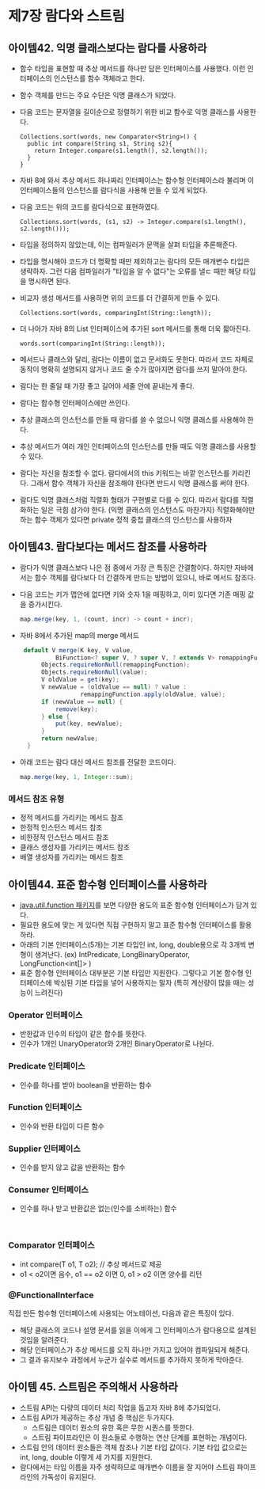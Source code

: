 # 제7장 람다와 스트림


## 아이템42. 익명 클래스보다는 람다를 사용하라
- 함수 타입을 표현할 때 추상 메서드를 하나만 담은 인터페이스를 사용했다. 이런 인터페이스의 인스턴스를 함수 객체라고 한다.
- 함수 객체를 만드는 주요 수단은 익명 클래스가 되었다.
- 다음 코드는 문자열을 길이순으로 정렬하기 위한 비교 함수로 익명 클래스를 사용한다.

  ```
  Collections.sort(words, new Comparator<String>() {
    public int compare(String s1, String s2){
      return Integer.compare(s1.length(), s2.length());
    }
  }
  ```
- 자바 8에 와서 추상 메서드 하나짜리 인터페이스는 함수형 인터페이스라 불리며 이 인터페이스들의 인스턴스를 람다식을 사용해 만들 수 있게 되었다.
- 다음 코드는 위의 코드를 람다식으로 표현하였다.
  ```
  Collections.sort(words, (s1, s2) -> Integer.compare(s1.length(), s2.length()));
  ```
- 타입을 정의하지 않았는데, 이는 컴파일러가 문맥을 살펴 타입을 추론해준다.
- 타입을 명시해야 코드가 더 명확할 때만 제외하고는 람다의 모든 매개변수 타입은 생략하자. 그런 다음 컴파일러가 "타입을 알 수 없다"는 오류를 낼ㄷ 때만 해당 타입을 명시하면 된다.
- 비교자 생성 메서드를 사용하면 위의 코드를 더 간결하게 만들 수 있다.
  ```
  Collections.sort(words, comparingInt(String::length));
  ```
- 더 나아가 자바 8의 List 인터페이스에 추가된 sort 메서드를 통해 더욱 짧아진다.
  ```
  words.sort(comparingInt(String::length));
  ```

- 메서드나 클래스와 달리, 람다는 이름이 없고 문서화도 못한다. 따라서 코드 자체로 동작이 명확히 설명되지 않거나 코드 줄 수가 많아지면 람다를 쓰지 말아야 한다.
- 람다는 한 줄일 때 가장 좋고 길어야 세줄 안에 끝내는게 좋다.
- 람다는 함수형 인터페이스에만 쓰인다. 
- 추상 클래스의 인스턴스를 만들 때 람다를 쓸 수 없으니 익명 클래스를 사용해야 한다.
- 추상 메서드가 여러 개인 인터페이스의 인스턴스를 만들 때도 익명 클래스를 사용할 수 있다.
- 람다는 자신을 참조할 수 없다. 람다에서의 this 키워드는 바깥 인스턴스를 카리킨다. 그래서 함수 객체가 자신을 참조해야 한다면 반드시 익명 클래스를 써야 한다.
- 람다도 익명 클래스처럼 직렬화 형태가 구현별로 다를 수 있다. 따라서 람다를 직렬화하는 일은 극힘 삼가야 한다. (익명 클래스의 인스턴스도 마찬가지) 직렬화해야만 하는 함수 객체가 있다면 private 정적 중첩 클래스의 인스턴스를 사용하자


## 아이템43. 람다보다는 메서드 참조를 사용하라
- 람다가 익명 클래스보다 나은 점 중에서 가장 큰 특징은 간결함이다. 하지만 자바에서는 함수 객체를 람다보다 더 간결하게 만드는 방법이 있으니, 바로 메서드 참조다.
- 다음 코드는 키가 맵안에 없다면 키와 숫자 1을 매핑하고, 이미 있다면 기존 매핑 값을 증가시킨다.
  ```java
  map.merge(key, 1, (count, incr) -> count + incr);
  ```
  
- 자바 8에서 추가된 map의 merge 메서드
  ```java
   default V merge(K key, V value,
            BiFunction<? super V, ? super V, ? extends V> remappingFunction) {
        Objects.requireNonNull(remappingFunction);
        Objects.requireNonNull(value);
        V oldValue = get(key);
        V newValue = (oldValue == null) ? value :
                   remappingFunction.apply(oldValue, value);
        if (newValue == null) {
            remove(key);
        } else {
            put(key, newValue);
        }
        return newValue;
    }
  ```

- 아래 코드는 람다 대신 메서드 참조를 전달한 코드이다.
  ```java
  map.merge(key, 1, Integer::sum);
  ```

### 메서드 참조 유형
- 정적 메서드를 가리키는 메서드 참조
- 한정적 인스턴스 메서드 참조
- 비한정적 인스턴스 메서드 참조
- 클래스 생성자를 가리키는 메서드 참조
- 배열 생성자를 가리키는 메서드 참조
  
  
## 아이템44. 표준 함수형 인터페이스를 사용하라
- [java.util.function 패키지](https://docs.oracle.com/javase/8/docs/api/java/util/function/package-summary.html)를 보면 다양한 용도의 표준 함수형 인터페이스가 담겨 있다.
- 필요한 용도에 맞는 게 있다면 직접 구현하지 말고 표준 함수형 인터페이스를 활용하라.
- 아래의 기본 인터페이스(5개)는 기본 타입인 int, long, double용으로 각 3개씩 변형이 생겨난다. (ex) IntPredicate, LongBinaryOperator, LongFunction<int[]> )
- 표준 함수형 인터페이스 대부분은 기본 타입만 지원한다. 그렇다고 기본 함수형 인터페이스에 박싱된 기본 타입을 넣어 사용하지는 말자 (특히 계산량이 많을 때는 성능이 느려진다)

### Operator 인터페이스
- 반한값과 인수의 타입이 같은 함수를 뜻한다.
- 인수가 1개인 UnaryOperator와 2개인 BinaryOperator로 나뉜다.

### Predicate 인터페이스
- 인수를 하나를 받아 boolean을 반환하는 함수


### Function 인터페이스
- 인수와 반환 타입이 다른 함수


### Supplier 인터페이스
- 인수를 받지 않고 값을 반환하는 함수


### Consumer 인터페이스
- 인수를 하나 받고 반환값은 없는(인수를 소비하는) 함수

```java
  
```


### Comparator<T> 인터페이스
- int compare(T o1, T o2); // 추상 메서드로 제공
- o1 < o2이면 음수, o1 == o2 이면 0, o1 > o2 이면 양수를 리턴

  
### @FunctionalInterface 
직접 만든 함수형 인터페이스에 사용되는 어노테이션, 다음과 같은 특징이 있다.
- 해당 클래스의 코드나 설명 문서를 읽을 이에게 그 인터페이스가 람다용으로 설계된 것임을 알려준다.
- 해당 인터페이스가 추상 메서드를 오직 하나만 가지고 있어야 컴파일되게 해준다.
- 그 결과 유지보수 과정에서 누군가 실수로 메서드를 추가하지 못하게 막아준다.  


## 아이템 45. 스트림은 주의해서 사용하라
- 스트림 API는 다량의 데이터 처리 작업을 돕고자 자바 8에 추가되었다.
- 스트림 API가 제공하는 추상 개념 중 핵심은 두가지다. 
  - 스트림은 데이터 원소의 유한 혹은 무한 시퀀스를 뜻한다.
  - 스트림 파이프라인은 이 원소들로 수행하는 연산 단계를 표현하는 개념이다.
- 스트림 안의 데이터 원소들은 객체 참조나 기본 타입 값이다. 기본 타입 값으로는 int, long, double 이렇게 세 가지를 지원한다.
- 람다에서는 타입 이름을 자주 생략하므로 매개변수 이름을 잘 지어야 스트림 파이프라인의 가독성이 유지된다.  
  
  

  

